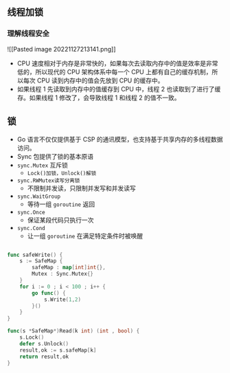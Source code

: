 ## 线程加锁

### 理解线程安全

![[Pasted image 20221127213141.png]]
- CPU 速度相对于内存是非常快的，如果每次去读取内存中的值是效率是非常低的，所以现代的 CPU 架构体系中每一个 CPU 上都有自己的缓存机制，所以每次 CPU 读到内存中的值会先放到 CPU 的缓存中。
- 如果线程 1 先读取到内存中的值缓存到 CPU 中，线程 2 也读取到了进行了缓存。如果线程 1 修改了，会导致线程 1 和线程 2 的值不一致。

## 锁

- Go 语言不仅仅提供基于 CSP 的通讯模型，也支持基于共享内存的多线程数据访问。
- Sync 包提供了锁的基本原语
- `sync.Mutex` 互斥锁
	- `Lock()加锁，Unlock()解锁`
- `sync.RWMutex读写分离锁`
	- 不限制并发读，只限制并发写和并发读写
- `sync.WaitGroup`
	- 等待一组 `goroutine` 返回
- `sync.Once`
	- 保证某段代码只执行一次
- `sync.Cond`
	- 让一组 `goroutine` 在满足特定条件时被唤醒

```go

func safeWrite() {
	s := SafeMap {
		safeMap : map[int]int{},
		Mutex : Sync.Mutex{}
	}
	for i := 0 ; i < 100 ; i++ {
		go func() {
			s.Write(1,2)
		}()
	}
}

func(s *SafeMap*)Read(k int) (int , bool) {
	s.Lock()
	defer s.Unlock()
	result,ok := s.safeMap[k]
	return result,ok
}
```